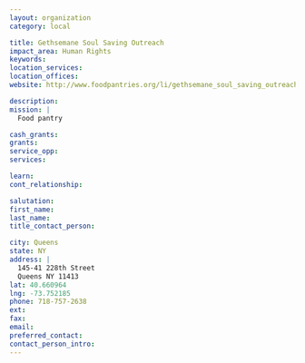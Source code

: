 ```yaml
---
layout: organization
category: local

title: Gethsemane Soul Saving Outreach
impact_area: Human Rights
keywords: 
location_services: 
location_offices: 
website: http://www.foodpantries.org/li/gethsemane_soul_saving_outreach_11413

description: 
mission: |
  Food pantry

cash_grants: 
grants: 
service_opp: 
services: 

learn: 
cont_relationship: 

salutation: 
first_name: 
last_name: 
title_contact_person: 

city: Queens
state: NY
address: |
  145-41 228th Street  
  Queens NY 11413
lat: 40.660964
lng: -73.752185
phone: 718-757-2638
ext: 
fax: 
email: 
preferred_contact: 
contact_person_intro: 
---
```

